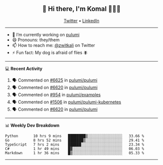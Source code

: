 <h2 align="center"> 👋 Hi there, I'm Komal 🧑🏾‍💻 </h2>
<p align="center">
    <a href="https://twitter.com/zwitkali">Twitter</a> •
    <a href="https://www.linkedin.com/in/komal-ali/">LinkedIn</a>
</p>

--------

- 🔭 I’m currently working on [pulumi](https://github.com/pulumi/pulumi)
- 😄 Pronouns: they/them
- 📫 How to reach me: [@zwitkali](https://twitter.com/zwitkali) on Twitter
- ⚡ Fun fact: My dog is afraid of flies 🪰

--------
💻 **Recent Activity**

<!--START_SECTION:activity-->
1. 🗣 Commented on [#6625](https://github.com/pulumi/pulumi/issues/6625) in [pulumi/pulumi](https://github.com/pulumi/pulumi)
2. 🗣 Commented on [#6620](https://github.com/pulumi/pulumi/issues/6620) in [pulumi/pulumi](https://github.com/pulumi/pulumi)
3. 🗣 Commented on [#954](https://github.com/pulumi/examples/issues/954) in [pulumi/examples](https://github.com/pulumi/examples)
4. 🗣 Commented on [#1506](https://github.com/pulumi/pulumi-kubernetes/issues/1506) in [pulumi/pulumi-kubernetes](https://github.com/pulumi/pulumi-kubernetes)
5. 🗣 Commented on [#6620](https://github.com/pulumi/pulumi/issues/6620) in [pulumi/pulumi](https://github.com/pulumi/pulumi)
<!--END_SECTION:activity-->

--------

📊 **Weekly Dev Breakdown**
<!--START_SECTION:waka-->
```text
Python       10 hrs 9 mins   ████████▒░░░░░░░░░░░░░░░░   33.66 % 
Go           8 hrs 52 mins   ███████▒░░░░░░░░░░░░░░░░░   29.41 % 
TypeScript   7 hrs 2 mins    ██████░░░░░░░░░░░░░░░░░░░   23.34 % 
C#           1 hr 49 mins    █▓░░░░░░░░░░░░░░░░░░░░░░░   06.03 % 
Markdown     1 hr 36 mins    █▒░░░░░░░░░░░░░░░░░░░░░░░   05.33 % 
```
<!--END_SECTION:waka-->

--------